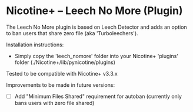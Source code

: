 # Nicotine+ – Leech No More (Plugin)
The Leech No More plugin is based on Leech Detector and adds an option to ban users that share zero file (aka 'Turboleechers').

Installation instructions:
- Simply copy the 'leech_nomore' folder into your Nicotine+ 'plugins' folder (./Nicotine+/lib/pynicotine/plugins)

Tested to be compatible with Nicotine+ v3.3.x

Improvements to be made in future versions:
- [ ] Add "Minimum Files Shared" requirement for autoban (currently only bans users with zero file shared)
